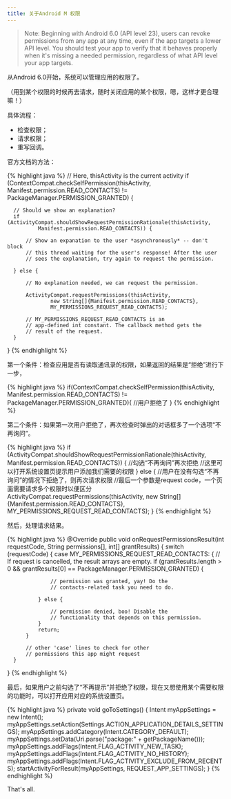 ```yaml
---
title: 关于Android M 权限
---
```


  
  > Note: Beginning with Android 6.0 (API level 23), users can revoke permissions from any app at any time, even if the app targets a 
  > lower API level. You should test your app to verify that it behaves properly when it's missing a needed permission, regardless of 
  > what API level your app targets.
  
  从Android 6.0开始，系统可以管理应用的权限了。
  
  （用到某个权限的时候再去请求，随时关闭应用的某个权限，嗯，这样才更合理嘛！）
  
  具体流程：

  * 检查权限；
  * 请求权限；
  * 重写回调。
  
  官方文档的方法：

  {% highlight java %}
  // Here, thisActivity is the current activity
  if (ContextCompat.checkSelfPermission(thisActivity,
                  Manifest.permission.READ_CONTACTS)
          != PackageManager.PERMISSION_GRANTED) {
  
      // Should we show an explanation?
      if (ActivityCompat.shouldShowRequestPermissionRationale(thisActivity,
              Manifest.permission.READ_CONTACTS)) {
  
          // Show an expanation to the user *asynchronously* -- don't block
          // this thread waiting for the user's response! After the user
          // sees the explanation, try again to request the permission.
  
      } else {
  
          // No explanation needed, we can request the permission.
  
          ActivityCompat.requestPermissions(thisActivity,
                  new String[]{Manifest.permission.READ_CONTACTS},
                  MY_PERMISSIONS_REQUEST_READ_CONTACTS);
  
          // MY_PERMISSIONS_REQUEST_READ_CONTACTS is an
          // app-defined int constant. The callback method gets the
          // result of the request.
      }
  }
  {% endhighlight %}

  第一个条件：检查应用是否有读取通讯录的权限，如果返回的结果是“拒绝”进行下一步，
  
  {% highlight java %}
  if(ContextCompat.checkSelfPermission(thisActivity,
                  Manifest.permission.READ_CONTACTS)
          != PackageManager.PERMISSION_GRANTED){
      //用户拒绝了
  }
  {% endhighlight %}
  
  第二个条件：如果第一次用户拒绝了，再次检查时弹出的对话框多了一个选项“不再询问”。
  
  {% highlight java %}
  if (ActivityCompat.shouldShowRequestPermissionRationale(thisActivity,
              Manifest.permission.READ_CONTACTS)) {
      //勾选“不再询问”再次拒绝
      //这里可以打开系统设置页提示用户添加我们需要的权限
  } else {
      //用户在没有勾选“不再询问”的情况下拒绝了，则再次请求权限
      //最后一个参数是request code，一个页面需要请求多个权限时以便区分
      ActivityCompat.requestPermissions(thisActivity,
                    new String[]{Manifest.permission.READ_CONTACTS},
                    MY_PERMISSIONS_REQUEST_READ_CONTACTS);
  }
  {% endhighlight %}
  
  然后，处理请求结果。
  
  {% highlight java %}
  @Override
  public void onRequestPermissionsResult(int requestCode,
          String permissions[], int[] grantResults) {
      switch (requestCode) {
          case MY_PERMISSIONS_REQUEST_READ_CONTACTS: {
              // If request is cancelled, the result arrays are empty.
              if (grantResults.length > 0
                  && grantResults[0] == PackageManager.PERMISSION_GRANTED) {
  
                  // permission was granted, yay! Do the
                  // contacts-related task you need to do.
  
              } else {
  
                  // permission denied, boo! Disable the
                  // functionality that depends on this permission.
              }
              return;
          }
  
          // other 'case' lines to check for other
          // permissions this app might request
      }
  }
  {% endhighlight %}
  
  最后，如果用户之前勾选了“不再提示”并拒绝了权限，现在又想使用某个需要权限的功能时，可以打开应用对应的系统设置页。
  
  {% highlight java %}
  private void goToSettings() {
      Intent myAppSettings = new Intent();
      myAppSettings.setAction(Settings.ACTION_APPLICATION_DETAILS_SETTINGS);
      myAppSettings.addCategory(Intent.CATEGORY_DEFAULT);
      myAppSettings.setData(Uri.parse("package:" + getPackageName()));
      myAppSettings.addFlags(Intent.FLAG_ACTIVITY_NEW_TASK);
      myAppSettings.addFlags(Intent.FLAG_ACTIVITY_NO_HISTORY);
      myAppSettings.addFlags(Intent.FLAG_ACTIVITY_EXCLUDE_FROM_RECENTS);
      startActivityForResult(myAppSettings, REQUEST_APP_SETTINGS);
  }
  {% endhighlight %}
  
  That's all.
